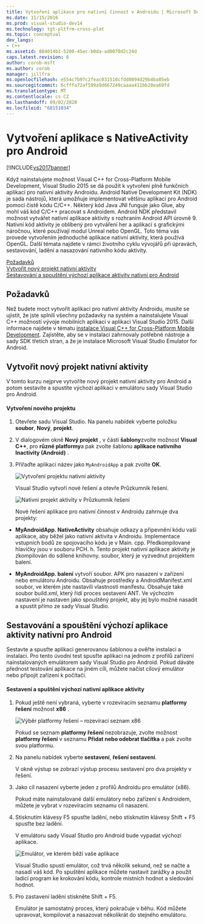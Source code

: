 ```yaml
---
title: Vytvoření aplikace pro nativní činnost v Androidu | Microsoft Docs
ms.date: 11/15/2016
ms.prod: visual-studio-dev14
ms.technology: tgt-pltfrm-cross-plat
ms.topic: conceptual
dev_langs:
- C++
ms.assetid: 884014b1-5208-45ec-b0da-ad0070d2c24d
caps.latest.revision: 6
author: corob-msft
ms.author: corob
manager: jillfra
ms.openlocfilehash: e554c7b97c2feac031510cfdd0894d29b4ba85eb
ms.sourcegitcommit: 6cfffa72af599a9d667249caaaa411bb28ea69fd
ms.translationtype: MT
ms.contentlocale: cs-CZ
ms.lasthandoff: 09/02/2020
ms.locfileid: "68151034"
---
```

# <a name="create-an-android-native-activity-app"></a>Vytvoření aplikace s NativeActivity pro Android
[!INCLUDE[vs2017banner](../includes/vs2017banner.md)]

Když nainstalujete možnost Visual C++ for Cross-Platform Mobile Development, Visual Studio 2015 se dá použít k vytvoření plně funkčních aplikací pro nativní aktivity Androidu. Android Native Development Kit (NDK) je sada nástrojů, která umožňuje implementovat většinu aplikací pro Android pomocí čistě kódu C/C++. Některý kód Java JNI funguje jako Glue, aby mohl váš kód C/C++ pracovat s Androidem. Android NDK představil možnost vytvářet nativní aplikace aktivity s rozhraním Android API úrovně 9. Nativní kód aktivity je oblíbený pro vytváření her a aplikací s grafickými náročnou, které používají modul Unreal nebo OpenGL. Toto téma vás provede vytvořením jednoduché aplikace nativní aktivity, která používá OpenGL. Další témata najdete v rámci životního cyklu vývojářů při úpravách, sestavování, ladění a nasazování nativního kódu aktivity.  
  
 [Požadavků](#req)   
 [Vytvořit nový projekt nativní aktivity](#Create)   
 [Sestavování a spouštění výchozí aplikace aktivity nativní pro Android](#BuildHello)  
  
## <a name="requirements"></a><a name="req"></a> Požadavků  
 Než budete moct vytvořit aplikaci pro nativní aktivity Androidu, musíte se ujistit, že jste splnili všechny požadavky na systém a nainstalujete Visual C++ možností vývoje mobilních aplikací v aplikaci Visual Studio 2015. Další informace najdete v tématu [instalace Visual C++ for Cross-Platform Mobile Development](../cross-platform/install-visual-cpp-for-cross-platform-mobile-development.md). Zajistěte, aby se v instalaci zahrnovaly potřebné nástroje a sady SDK třetích stran, a že je instalace Microsoft Visual Studio Emulator for Android.  
  
## <a name="create-a-new-native-activity-project"></a><a name="Create"></a> Vytvořit nový projekt nativní aktivity  
 V tomto kurzu nejprve vytvoříte nový projekt nativní aktivity pro Android a potom sestavíte a spustíte výchozí aplikaci v emulátoru sady Visual Studio pro Android.  
  
#### <a name="to-create-a-new-project"></a>Vytvoření nového projektu  
  
1. Otevřete sadu Visual Studio. Na panelu nabídek vyberte položku **soubor**, **Nový**, **projekt**.  
  
2. V dialogovém okně **Nový projekt** , v části **šablony**zvolte možnost **Visual C++**, pro **různé platformy**a pak zvolte šablonu **aplikace nativního Inactivity (Android)** .  
  
3. Přiřaďte aplikaci název jako `MyAndroidApp` a pak zvolte **OK**.  
  
    ![Vytvoření projektu nativní aktivity](../cross-platform/media/cppmdd-newproject.PNG "CppMDD_NewProject")  
  
    Visual Studio vytvoří nové řešení a otevře Průzkumník řešení.  
  
    ![Nativní projekt aktivity v Průzkumník řešení](../cross-platform/media/cppmdd-rc-na-solutionexp.PNG "CPPMDD_RC_NA_SolutionExp")  
  
   Nové řešení aplikace pro nativní činnost v Androidu zahrnuje dva projekty:  
  
- **MyAndroidApp. NativeActivity** obsahuje odkazy a připevnění kódu vaší aplikace, aby běžel jako nativní aktivita v Androidu. Implementace vstupních bodů ze spojovacího kódu je v Main. cpp. Předkompilované hlavičky jsou v souboru PCH. h. Tento projekt nativní aplikace aktivity je zkompilován do sdílené knihovny. soubor, který je vyzvednut projektem balení.  
  
- **MyAndroidApp. balení** vytvoří soubor. APK pro nasazení v zařízení nebo emulátoru Androidu. Obsahuje prostředky a AndroidManifest.xml soubor, ve kterém jste nastavili vlastnosti manifestu. Obsahuje také soubor build.xml, který řídí proces sestavení ANT. Ve výchozím nastavení je nastaven jako spouštěný projekt, aby jej bylo možné nasadit a spustit přímo ze sady Visual Studio.  
  
## <a name="build-and-run-the-default-android-native-activity-app"></a><a name="BuildHello"></a> Sestavování a spouštění výchozí aplikace aktivity nativní pro Android  
 Sestavte a spusťte aplikaci generovanou šablonou a ověřte instalaci a instalaci. Pro tento úvodní test spusťte aplikaci na jednom z profilů zařízení nainstalovaných emulátorem sady Visual Studio pro Android. Pokud dáváte přednost testování aplikace na jiném cíli, můžete načíst cílový emulátor nebo připojit zařízení k počítači.  
  
#### <a name="to-build-and-run-the-default-native-activity-app"></a>Sestavení a spuštění výchozí nativní aplikace aktivity  
  
1. Pokud ještě není vybraná, vyberte v rozevíracím seznamu **platformy řešení** možnost **x86** .  
  
     ![Výběr platformy řešení – rozevírací seznam x86](../cross-platform/media/cppmdd-rc-na-solution-x86.png "CPPMDD_RC_NA_Solution_x86")  
  
     Pokud se seznam **platformy řešení** nezobrazuje, zvolte možnost **platformy řešení** v seznamu **Přidat nebo odebrat tlačítka** a pak zvolte svou platformu.  
  
2. Na panelu nabídek vyberte **sestavení**, **řešení sestavení**.  
  
     V okně výstup se zobrazí výstup procesu sestavení pro dva projekty v řešení.  
  
3. Jako cíl nasazení vyberte jeden z profilů Androidu pro emulátor (x86).  
  
     Pokud máte nainstalované další emulátory nebo zařízení s Androidem, můžete je vybrat v rozevíracím seznamu cíl nasazení.  
  
4. Stisknutím klávesy F5 spusťte ladění, nebo stisknutím klávesy Shift + F5 spusťte bez ladění.  
  
     V emulátoru sady Visual Studio pro Android bude vypadat výchozí aplikace.  
  
     ![Emulátor, ve kterém běží vaše aplikace](../cross-platform/media/cppmdd-emulator-running-app.PNG "CppMDD_Emulator_Running_App")  
  
     Visual Studio spustí emulátor, což trvá několik sekund, než se načte a nasadí váš kód. Po spuštění aplikace můžete nastavit zarážky a použít ladicí program ke krokování kódu, kontrole místních hodnot a sledování hodnot.  
  
5. Pro zastavení ladění stiskněte Shift + F5.  
  
     Emulátor je samostatný proces, který pokračuje v běhu. Kód můžete upravovat, kompilovat a nasazovat několikrát do stejného emulátoru.
